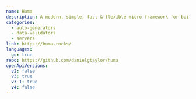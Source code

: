 ```yaml
---
name: Huma
description: A modern, simple, fast & flexible micro framework for building HTTP REST/RPC APIs in Go backed by OpenAPI 3 and JSON Schema.
categories:
  - auto-generators
  - data-validators
  - servers
link: https://huma.rocks/
languages:
  go: true
repo: https://github.com/danielgtaylor/huma
openApiVersions:
  v2: false
  v3: true
  v3_1: true
  v4: false
---
```

